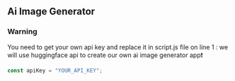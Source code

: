 ## Ai Image Generator
### Warning
You need to get your own api key and replace it in script.js file on line 1 :
we will use huggingface api to create our own ai image generator app❗️

```javascript
const apiKey = "YOUR_API_KEY";
```


